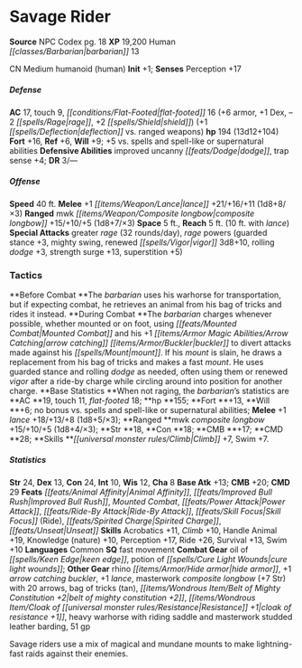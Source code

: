 ﻿---
cssclass: [monsters]
title1: Savage Rider
title2: Savage Rider
CR: 12
sources:
- name: NPC Codex
  page: 18
  link: http://paizo.com/products/btpy8v3a?Pathfinder-Roleplaying-Game-NPC-Codex
XP: 19200
race: Human
classes:
- barbarian 13
alignment: CN
size: Medium
type: humanoid
subtypes:
- human
initiative:
  bonus: 1
AC:
  AC: 17
  touch: 9
  flat_footed: 16
  other: +1 deflection vs. ranged weapons
  components:
    armor: 6
    dex: 1
    rage: -2
    shield: 2
HP:
  HP: 194
  long: 13d12+104
saves:
  fort: 16
  ref: 6
  will: 9
  other: +5 vs. spells and spell-like or supernatural abilities
defensive_abilities:
- improved uncanny dodge
- trap sense +4
DR:
- amount: 3
  weakness: '-'
speeds:
  base: 40
attacks:
  melee:
  - - text: +1 lance +21/+16/+11 (1d8+8/×3)
      entries:
      - - damage: 1d8+8
          crit_multiplier: 3
      attack: +1 lance
      bonus:
      - 21
      - 16
      - 11
  ranged:
  - - text: mwk composite longbow +15/+10/+5 (1d8+7/×3)
      entries:
      - - damage: 1d8+7
          crit_multiplier: 3
      attack: mwk composite longbow
      bonus:
      - 15
      - 10
      - 5
  special:
  - greater rage (32 rounds/day)
  - rage powers (guarded stance +3, mighty swing, renewed vigor 3d8+10, rolling dodge
    +3, strength surge +13, superstition +5)
space: 5
reach: 5
reach_other: 10 ft. with lance
tactics:
  Before Combat: The barbarian uses his warhorse for transportation, but if expecting
    combat, he retrieves an animal from his bag of tricks and rides it instead.
  During Combat: The barbarian charges whenever possible, whether mounted or on foot,
    using Mounted Combat and his +1 arrow catching buckler to divert attacks made
    against his mount. If his mount is slain, he draws a replacement from his bag
    of tricks and makes a fast mount. He uses guarded stance and rolling dodge as
    needed, often using them or renewed vigor after a ride-by charge while circling
    around into position for another charge.
  Base Statistics: When not raging, the barbarian's statistics are AC 19, touch 11,
    flat-footed 18; hp 155; Fort +13, Will +6; no bonus vs. spells and spell-like
    or supernatural abilities; Melee +1 lance +18/+13/+8 (1d8+5/×3); Ranged mwk composite
    longbow +15/+10/+5 (1d8+4/×3); Str 18, Con 18; CMB +17; CMD 28; Skills Climb +7,
    Swim +7.
ability_scores:
  STR: 24
  DEX: 13
  CON: 24
  INT: 10
  WIS: 12
  CHA: 8
BAB: 13
CMB: 20
CMD: 29
feats:
- name: Animal Affinity
- name: Improved Bull Rush
- name: Mounted Combat
- name: Power Attack
- name: Ride-By Attack
- name: Skill Focus (Ride)
- name: Spirited Charge
- name: Unseat
skills:
  Acrobatics: 11
  Climb: 10
  Handle Animal: 19
  Knowledge (nature): 10
  Perception: 17
  Ride: 26
  Survival: 13
  Swim: 10
languages:
- Common
special_qualities:
- fast movement
gear:
  combat:
  - oil of keen edge
  - potion of cure light wounds
  other:
  - rhino hide armor
  - +1 arrow catching buckler
  - +1 lance
  - masterwork composite longbow (+7 Str) with 20 arrows
  - bag of tricks (tan)
  - belt of mighty constitution +2
  - cloak of resistance +1
  - heavy warhorse with riding saddle and masterwork studded leather barding
  - 51 gp
desc_long: Savage riders use a mix of magical and mundane mounts to make lightning-fast
  raids against their enemies.

---

# Savage Rider

**Source** NPC Codex pg. 18
**XP** 19,200
Human _[[classes/Barbarian|barbarian]]_ 13

CN Medium humanoid (human)
**Init** +1; **Senses** Perception +17

##### Defense

**AC** 17, touch 9, _[[conditions/Flat-Footed|flat-footed]]_ 16 (+6 armor, +1 Dex, –2 _[[spells/Rage|rage]]_, +2 _[[spells/Shield|shield]]_) (+1 _[[spells/Deflection|deflection]]_ vs. ranged weapons)
**hp** 194 (13d12+104)
**Fort** +16, **Ref** +6, **Will** +9; +5 vs. spells and spell-like or supernatural abilities
**Defensive Abilities** improved uncanny _[[feats/Dodge|dodge]]_, trap sense +4; **DR** 3/—

##### Offense
**Speed** 40 ft.
**Melee** +1 _[[items/Weapon/Lance|lance]]_ +21/+16/+11 (1d8+8/×3)
**Ranged** mwk _[[items/Weapon/Composite longbow|composite longbow]]_ +15/+10/+5 (1d8+7/×3)
**Space** 5 ft., **Reach** 5 ft. (10 ft. with _lance_)
**Special Attacks** greater _rage_ (32 rounds/day), _rage_ powers (guarded stance +3, mighty swing, renewed _[[spells/Vigor|vigor]]_ 3d8+10, rolling _dodge_ +3, strength surge +13, superstition +5)

### Tactics

**Before Combat **The _barbarian_ uses his warhorse for transportation, but if expecting combat, he retrieves an animal from his bag of tricks and rides it instead.
**During Combat **The _barbarian_ charges whenever possible, whether mounted or on foot, using _[[feats/Mounted Combat|Mounted Combat]]_ and his +1 _[[items/Armor Magic Abilities/Arrow Catching|arrow catching]]_ _[[items/Armor/Buckler|buckler]]_ to divert attacks made against his _[[spells/Mount|mount]]_. If his _mount_ is slain, he draws a replacement from his bag of tricks and makes a fast _mount_. He uses guarded stance and rolling _dodge_ as needed, often using them or renewed _vigor_ after a ride-by charge while circling around into position for another charge.
**Base Statistics **When not raging, the _barbarian_’s statistics are **AC **19, touch 11, _flat-footed_ 18; **hp **155; **Fort **+13, **Will **+6; no bonus vs. spells and spell-like or supernatural abilities; **Melee** +1 _lance_ +18/+13/+8 (1d8+5/×3); **Ranged **mwk _composite longbow_ +15/+10/+5 (1d8+4/×3); **Str **18, **Con **18; **CMB **+17; **CMD **28; **Skills **_[[universal monster rules/Climb|Climb]]_ +7, Swim +7.

##### Statistics
**Str** 24, **Dex** 13, **Con** 24, **Int** 10, **Wis** 12, **Cha** 8
**Base Atk** +13; **CMB** +20; **CMD** 29
**Feats** _[[feats/Animal Affinity|Animal Affinity]]_, _[[feats/Improved Bull Rush|Improved Bull Rush]]_, _Mounted Combat_, _[[feats/Power Attack|Power Attack]]_, _[[feats/Ride-By Attack|Ride-By Attack]]_, _[[feats/Skill Focus|Skill Focus]]_ (Ride), _[[feats/Spirited Charge|Spirited Charge]]_, _[[feats/Unseat|Unseat]]_
**Skills** Acrobatics +11, _Climb_ +10, Handle Animal +19, Knowledge (nature) +10, Perception +17, Ride +26, Survival +13, Swim +10
**Languages** Common
**SQ** fast movement
**Combat Gear** oil of _[[spells/Keen Edge|keen edge]]_, potion of _[[spells/Cure Light Wounds|cure light wounds]]_; **Other Gear** rhino _[[items/Armor/Hide armor|hide armor]]_, +1 _arrow catching_ _buckler_, +1 _lance_, masterwork _composite longbow_ (+7 Str) with 20 arrows, bag of tricks (tan), _[[items/Wondrous Item/Belt of Mighty Constitution +2|belt of mighty constitution +2]]_, _[[items/Wondrous Item/Cloak of _[[universal monster rules/Resistance|Resistance]]_ +1|cloak of _resistance_ +1]]_, heavy warhorse with riding saddle and masterwork studded leather barding, 51 gp

Savage riders use a mix of magical and mundane mounts to make lightning-fast raids against their enemies.